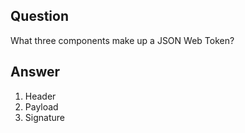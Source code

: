 ## Question

What three components make up a JSON Web Token?

## Answer

1. Header 
2. Payload 
3. Signature 

